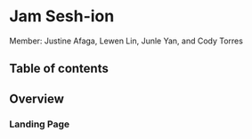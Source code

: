 # Jam Sesh-ion   

Member: Justine Afaga, Lewen Lin, Junle Yan, and Cody Torres

## Table of contents

## Overview

### Landing Page
